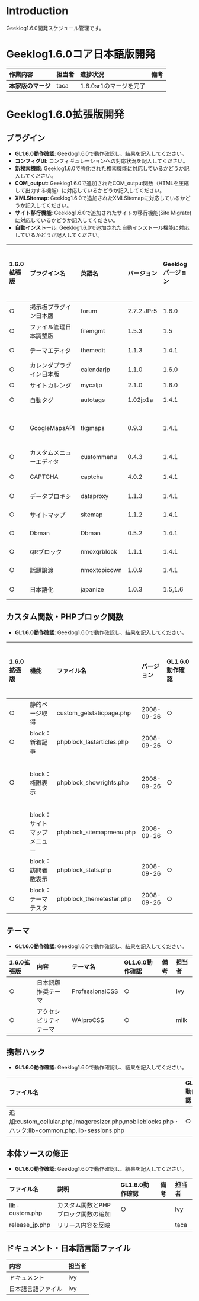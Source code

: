 # Introduction #

Geeklog1.6.0開発スケジュール管理です。

# Geeklog1.6.0コア日本語版開発 #

| **作業内容** | **担当者** | **進捗状況** | **備考** |
|:-----------------|:--------------|:-----------------|:-----------|
|**本家版のマージ**|taca|1.6.0sr1のマージを完了|  |


# Geeklog1.6.0拡張版開発 #

## プラグイン ##

  * **GL1.6.0動作確認**: Geeklog1.6.0で動作確認し、結果を記入してください。
  * **コンフィグUI**: コンフィギュレーションへの対応状況を記入してください。
  * **新検索機能**: Geeklog1.6.0で強化された検索機能に対応しているかどうか記入してください。
  * **COM\_output**: Geeklog1.6.0で追加されたCOM\_output関数（HTMLを圧縮して出力する機能）に対応しているかどうか記入してください。
  * **XMLSitemap**: Geeklog1.6.0で追加されたXMLSitemapに対応しているかどうか記入してください。
  * **サイト移行機能**: Geeklog1.6.0で追加されたサイトの移行機能(Site Migrate)に対応しているかどうか記入してください。
  * **自動インストール**: Geeklog1.6.0で追加された自動インストール機能に対応しているかどうか記入してください。

| **1.6.0拡張版** | **プラグイン名** | **英語名** | **バージョン** | **Geeklogバージョン** | **GL1.6.0動作確認** | **コンフィグUI** | **新検索機能** | **COM\_output** | **XMLSitemap** | **サイト移行機能** | **自動インストール** | **備考** | **ダウンロード** | **レシピ** | **担当者** |
|:-------------------|:-----------------------|:--------------|:--------------------|:---------------------------|:------------------------|:----------------------|:--------------------|:----------------|:---------------|:--------------------------|:-----------------------------|:-----------|:-----------------------|:--------------|:--------------|
|○|掲示板プラグイン日本版|forum|2.7.2.JPr5|1.6.0|確認済み|対応予定なし|対応済み|対応済み|対応済み|対応済み|対応済み|  |  |  |dengen|
|○|ファイル管理日本調整版|filemgmt|1.5.3|1.5|確認済み(dengen)|対応済み(dengen)|対応済み(dengen)|対応済み(dengen)|対応済み(dengen)|対応済み(dengen)|対応予定あり|  |  |  |Tsuchi|
|○|テーマエディタ|themedit|1.1.3|1.4.1|確認済み(Ivy)|対応済み| - |  | - | - |  |  |  |  |mystral-kk|
|○|カレンダプラグイン日本版|calendarjp|1.1.0|1.6.0|確認済み|対応済み|対応済み|対応済み|対応済み|対応済み|対応済み|  |  |  |dengen|
|○|サイトカレンダ|mycaljp|2.1.0|1.6.0|確認済み|対応済み| - |対応済み| - | - |対応済み|  |  |  |dengen|
|○|自動タグ|autotags|1.02jp1a|1.4.1|確認済み(Ivy)|  | - |  | - | - |  |  |  |  |mystral-kk|
|○|GoogleMapsAPI|tkgmaps|0.9.3|1.4.1|確認済み|次期バージョンにて対応予定| - |対応済み| - | - |対応済み|  |  |  |kino・ひろろん|
|○|カスタムメニューエディタ|custommenu|0.4.3|1.4.1|確認済み|対応済み| - |対応済み| - |対応済み|保留|  |  |  |dengen|
|○|CAPTCHA|captcha|4.0.2|1.4.1|確認済み(hiroron)|対応予定なし| - |対応済み| - | - |対応済み|  |  |  |ひろろん|
|○|データプロキシ|dataproxy|1.1.3|1.4.1|確認済み(dengen)|  | - |  | - | - |対応済み(hiroron)|  |  |  |mystral-kk|
|○|サイトマップ|sitemap|1.1.2|1.4.1|確認済み(dengen)|  | - |  | - | - |  |  |  |  |mystral-kk|
|○|Dbman|Dbman|0.5.2|1.4.1|確認済み(Ivy)|対応済み| - |  | - | - |  |  |  |  |mystral-kk|
|○|QRブロック|nmoxqrblock|1.1.1|1.4.1|確認済み(Ivy)|  | - |  | - | - |  |  |  |  |nmox|
|○|話題譲渡|nmoxtopicown|1.0.9|1.4.1|確認済み(Ivy)|  | - |  | - | - |  |  |  |  |nmox|
|○|日本語化|japanize|1.0.3|1.5,1.6|  |対応予定なし| - |  | - | - | 対応済み|  |  |  |Tsuchi|


## カスタム関数・PHPブロック関数 ##

  * **GL1.6.0動作確認**: Geeklog1.6.0で動作確認し、結果を記入してください。

| **1.6.0拡張版** | **機能** | **ファイル名** | **バージョン** | **GL1.6.0動作確認** | **備考** | **ダウンロード** | **レシピ** | **担当者** |
|:-------------------|:-----------|:--------------------|:--------------------|:------------------------|:-----------|:-----------------------|:--------------|:--------------|
|○|静的ページ取得|custom\_getstaticpage.php|2008-09-26|○|- | |- |mystral-kk|
|○|block：新着記事|phpblock\_lastarticles.php|2008-09-26|○|  |- |- |mystral-kk|
|○|block：権限表示|phpblock\_showrights.php|2008-09-26|○|lib-custom.phpから同名の関数を削除する必要あり。|- |- |mystral-kk|
|○|block：サイトマップメニュー|phpblock\_sitemapmenu.php|2008-09-26|○|  |- |- |mystral-kk|
|○|block：訪問者数表示|phpblock\_stats.php|2008-09-26|○|  |- |- |Tsuch|
|○|block：テーマテスタ|phpblock\_themetester.php|2008-09-26|○|  |- |- |mystral-kk|

## テーマ ##

  * **GL1.6.0動作確認**: Geeklog1.6.0で動作確認し、結果を記入してください。

| **1.6.0拡張版** | **内容** | **テーマ名** | **GL1.6.0動作確認** | **備考** | **担当者** |
|:-------------------|:-----------|:-----------------|:------------------------|:-----------|:--------------|
|○|日本語版推奨テーマ|ProfessionalCSS|○|  |Ivy|
|○|アクセシビリティテーマ|WAIproCSS|○|  |milk|

## 携帯ハック ##

  * **GL1.6.0動作確認**: Geeklog1.6.0で動作確認し、結果を記入してください。

| **ファイル名** | **GL1.6.0動作確認** | **備考** | **担当者** |
|:--------------------|:------------------------|:-----------|:--------------|
|追加:custom\_cellular.php,imageresizer.php,mobileblocks.php・ハック:lib-common.php,lib-sessions.php|○|  |im-ltd|

## 本体ソースの修正 ##

  * **GL1.6.0動作確認**: Geeklog1.6.0で動作確認し、結果を記入してください。

| **ファイル名** | **説明** | **GL1.6.0動作確認** | **備考** | **担当者** |
|:--------------------|:-----------|:------------------------|:-----------|:--------------|
|lib-custom.php|カスタム関数とPHPブロック関数の追加|○|  |Ivy|
|release\_jp.php|リリース内容を反映|  |  |taca|

## ドキュメント・日本語言語ファイル ##
| **内容** | **担当者** |
|:-----------|:--------------|
|ドキュメント|Ivy|
|日本語言語ファイル|Ivy|
